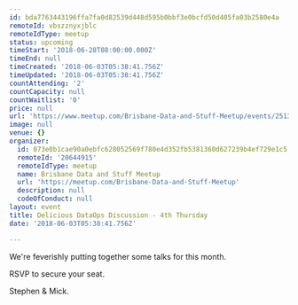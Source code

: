 ```yaml
---
id: bda7763443196ffa7fa0d82539d448d595b0bbf3e0bcfd50d405fa03b2580e4a
remoteId: vbszznyxjblc
remoteIdType: meetup
status: upcoming
timeStart: '2018-06-28T08:00:00.000Z'
timeEnd: null
timeCreated: '2018-06-03T05:38:41.756Z'
timeUpdated: '2018-06-03T05:38:41.756Z'
countAttending: '2'
countCapacity: null
countWaitlist: '0'
price: null
url: 'https://www.meetup.com/Brisbane-Data-and-Stuff-Meetup/events/251350006/'
image: null
venue: {}
organizer:
  id: 073e0b1cae90a0ebfc628052569f780e4d352fb5381360d627239b4ef729e1c5
  remoteId: '20644915'
  remoteIdType: meetup
  name: Brisbane Data and Stuff Meetup
  url: 'https://meetup.com/Brisbane-Data-and-Stuff-Meetup'
  description: null
  codeOfConduct: null
layout: event
title: Delicious DataOps Discussion - 4th Thursday
date: '2018-06-03T05:38:41.756Z'

---
```

<p>We're feverishly putting together some talks for this month.</p> <p>RSVP to secure your seat.</p> <p>Stephen &amp; Mick.</p>

